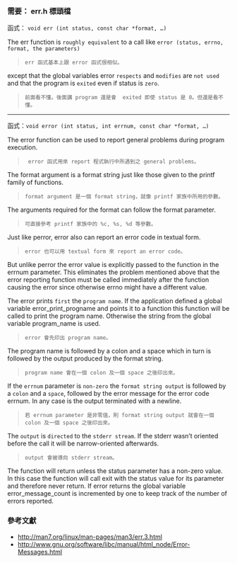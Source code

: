 ### 需要： err.h 標頭檔

函式： `void err (int status, const char *format, …)`

The err function is `roughly equivalent` to a call like `error (status, errno, format, the parameters)`
>`err 函式基本上跟 error 函式很相似。`

except that the global variables error `respects` and `modifies` are `not used` and that the program is `exited` even if status is `zero`.
>`前面看不懂。後面講 program 還是會  exited 即使 status 是 0。但還是看不懂。`

---

函式：`void error (int status, int errnum, const char *format, …)`

The error function can be used to report general problems during program execution.
>` error 函式用來 report 程式執行中所遇到之 general problems。`

The format argument is a format string just like those given to the printf family of functions.
>`format argument 是一個 format string，就像 printf 家族中所用的參數。`

The arguments required for the format can follow the format parameter.
>`可直接參考 printf 家族中的 %c, %s, %d 等參數。`

Just like perror, error also can report an error code in textual form.
>`error 也可以用 textual form 來 report an error code。`

But unlike perror the error value is explicitly passed to the function in the errnum parameter. This eliminates the problem mentioned above that the error reporting function must be called immediately after the function causing the error since otherwise errno might have a different value.

The error prints `first` the `program name`. If the application defined a global variable error_print_progname and points it to a function this function will be called to print the program name. Otherwise the string from the global variable program_name is used.
>`error 會先印出 program name。`

The program name is followed by a colon and a space which in turn is followed by the output produced by the format string.
>`program name 會在一個 colon 及一個 space 之後印出來。`

If the `errnum` parameter is `non-zero` the `format string output` is followed by a `colon` and a `space`, followed by the error message for the error code errnum. In any case is the output terminated with a newline.
>`若 errnum parameter 是非零值，則 format string output 就會在一個 colon 及一個 space 之後印出來。`

The `output` is `directed` to the `stderr stream`. If the stderr wasn’t oriented before the call it will be narrow-oriented afterwards.
>`output 會被導向 stderr stream。`

The function will return unless the status parameter has a non-zero value. In this case the function will call exit with the status value for its parameter and therefore never return. If error returns the global variable error_message_count is incremented by one to keep track of the number of errors reported.

### 參考文獻
* http://man7.org/linux/man-pages/man3/err.3.html
* http://www.gnu.org/software/libc/manual/html_node/Error-Messages.html

